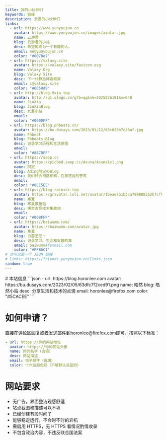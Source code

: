 ```yaml
---
title: 我的小伙伴们
keywords: 链接
description: 云游的小伙伴们
links:
  - url: https://www.yunyoujun.cn
    avatar: https://www.yunyoujun.cn/images/avatar.jpg
    name: 云游君
    blog: 云游君的小站
    desc: 希望能成为一个有趣的人。
    email: me@yunyoujun.cn
    color: "#0078e7"
  - url: https://valaxy.site
    avatar: https://valaxy.site/favicon.svg
    name: Valaxy Org
    blog: Valaxy Site
    desc: 下一代静态博客框架
    email: i@valaxy.site
    color: "#6058d9"
  - url: http://blog.9xia.top
    avatar: http://q1.qlogo.cn/g?b=qq&nk=2025226181&s=640
    name: JiuXia
    blog: JiuXiaBlog
    desc: 九夏小站
    email: 
    color: "#0000FF"
  - url: https://blog.phbeats.cn/
    avatar: https://bu.dusays.com/2023/01/12/63c020b7e26af.jpg
    name: Phbeat
    blog: Phbeats-Blog
    desc: 记录学习历程和生活感悟
    email: 
    color: "#8470FF"
  - url: https://saop.cc
    avatar: https://picbed.saop.cc/Asuna/Asuna1x1.png
    name: 阿定
    blog: Ading阿定のBlog
    desc: 我们终会相遇相知，在那悠远的苍穹
    email: 
    color: "#8EE5EE"
  - url: https://blog.rainiar.top
    avatar: https://gravatar.loli.net/avatar/1beae7b1b3ca799888552bfcf9930a4e
    name: 寒夏
    blog: 寒夏摸鱼站
    desc: 稀奇古怪技术集散地
    email: 
    color: "#00BFFF"
  - url: https://baiwumm.com/
    avatar: https://baiwumm.com/avatar.jpg
    name: 寒夏
    blog: 白雾茫茫丶
    desc: 记录学习、生活和有趣的事
    email: baiwumm#foxmail.com
    color: "#FFB6C1"
# 也可以是一个 JSON 链接
# links: https://friends.yunyoujun.cn/links.json
random: true
---
```


<YunLinks :links="frontmatter.links" :random="frontmatter.random" />
# 本站信息
```json
- url: https://blog.horonlee.com
  avatar: https://bu.dusays.com/2023/02/05/63dfc7f2ced91.png
  name: 皓然
  blog: 皓然小站
  desc: 分享生活和技术的点滴
  email: horonlee@firefox.com
  color: "#5CACEE"
```

# 如何申请？

直接在评论区回复或者发送邮件到horonlee@firefox.com即可，按照以下标准：
```yaml
- url: https://你的网站地址
  avatar: https://你的网站头像
  name: 你的名字（选填）
  desc: 网站描述
  email: 电子邮件（选填）
  color: 十六位颜色码（不填默认淡蓝的）
```

# 网站要求

- 无广告，界面整洁观感舒适
- 站点截图和描述可以不填
- 已经创建有段时间了
- 能够稳定运行，不会时不时的宕机
- 需启用 HTTPS，无 HTTPS 看情况酌情收录
- 不包含政治内容，不违反联合国法案